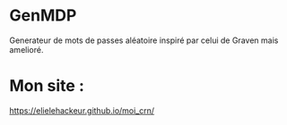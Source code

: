 # GenMDP

Generateur de mots de passes aléatoire inspiré par celui de Graven mais amelioré.

# Mon site :

https://elielehackeur.github.io/moi_crn/


